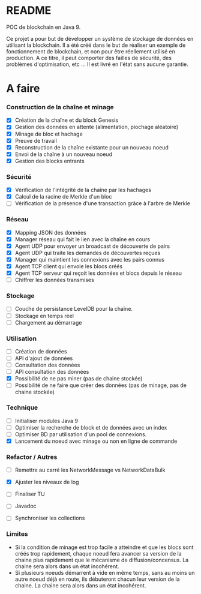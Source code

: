 # README #

POC de blockchain en Java 9.

Ce projet a pour but de développer un système de stockage de données en utilisant la blockchain.
Il a été créé dans le but de réaliser un exemple de fonctionnement de blockchain, et non pour être réellement utilisé en production. A ce titre, il peut comporter des failles de sécurité, des problèmes d'optimisation, etc ... Il est livré en l'état sans aucune garantie.


# A faire

### Construction de la chaîne et minage
- [x] Création de la chaîne et du block Genesis
- [x] Gestion des données en attente (alimentation, piochage aléatoire)
- [x] Minage de bloc et hachage
- [x] Preuve de travail
- [x] Reconstruction de la chaîne existante pour un nouveau noeud
- [x] Envoi de la chaîne à un nouveau noeud
- [x] Gestion des blocks entrants

### Sécurité
- [x] Vérification de l'intégrité de la chaîne par les hachages
- [x] Calcul de la racine de Merkle d'un bloc
- [ ] Vérification de la présence d'une transaction grâce à l'arbre de Merkle

### Réseau
- [x] Mapping JSON des données
- [x] Manager réseau qui fait le lien avec la chaîne en cours
- [x] Agent UDP pour envoyer un broadcast de découverte de pairs
- [x] Agent UDP qui traite les demandes de découvertes reçues
- [x] Manager qui maintient les connexions avec les pairs connus
- [x] Agent TCP client qui envoie les blocs créés
- [x] Agent TCP serveur qui reçoit les données et blocs depuis le réseau
- [ ] Chiffrer les données transmises

### Stockage
- [ ] Couche de persistance LevelDB pour la chaîne.
- [ ] Stockage en temps réel
- [ ] Chargement au démarrage

### Utilisation
- [ ] Création de données
- [ ] API d'ajout de données
- [ ] Consultation des données
- [ ] API consultation des données
- [x] Possibilité de ne pas miner (pas de chaine stockée)
- [ ] Possibilité de ne faire que créer des données (pas de minage, pas de chaine stockée)

### Technique
- [ ] Initialiser modules Java 9
- [ ] Optimiser la recherche de block et de données avec un index
- [ ] Optimiser BD par utilisation d'un pool de connexions.
- [x] Lancement du noeud avec minage ou non en ligne de commande

### Refactor / Autres
- [ ] Remettre au carré les NetworkMessage vs NetworkDataBulk
- [x] Ajuster les niveaux de log
- [ ] Finaliser TU
- [ ] Javadoc
- [ ] Synchroniser les collections


### Limites
- Si la condition de minage est trop facile a atteindre et que les blocs sont créés trop rapidement, chaque noeud fera avancer sa version de la chaine plus rapidement que le mécanisme de diffusion/concensus. La chaine sera alors dans un état incohérent.
- Si plusieurs noeuds démarrent à vide en même temps, sans au moins un autre noeud déjà en route, ils débuteront chacun leur version de la chaine. La chaine sera alors dans un état incohérent.

